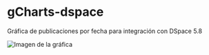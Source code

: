 # gCharts-dspace
Gráfica de publicaciones por fecha para integración con DSpace 5.8

![Imagen de la gráfica](https://i.imgur.com/hLZZ2e5.png)